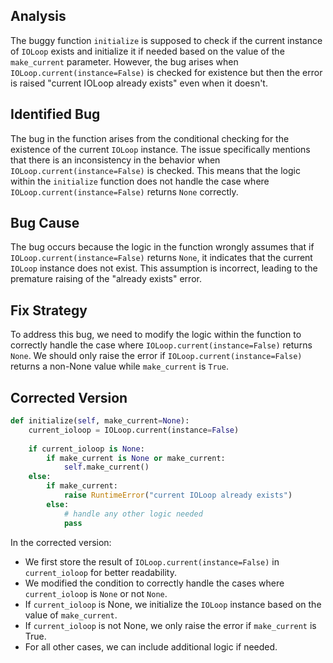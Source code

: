 ## Analysis
The buggy function `initialize` is supposed to check if the current instance of `IOLoop` exists and initialize it if needed based on the value of the `make_current` parameter. However, the bug arises when `IOLoop.current(instance=False)` is checked for existence but then the error is raised "current IOLoop already exists" even when it doesn't.

## Identified Bug
The bug in the function arises from the conditional checking for the existence of the current `IOLoop` instance. The issue specifically mentions that there is an inconsistency in the behavior when `IOLoop.current(instance=False)` is checked. This means that the logic within the `initialize` function does not handle the case where `IOLoop.current(instance=False)` returns `None` correctly.

## Bug Cause
The bug occurs because the logic in the function wrongly assumes that if `IOLoop.current(instance=False)` returns `None`, it indicates that the current `IOLoop` instance does not exist. This assumption is incorrect, leading to the premature raising of the "already exists" error.

## Fix Strategy
To address this bug, we need to modify the logic within the function to correctly handle the case where `IOLoop.current(instance=False)` returns `None`. We should only raise the error if `IOLoop.current(instance=False)` returns a non-None value while `make_current` is `True`.

## Corrected Version
```python
def initialize(self, make_current=None):
    current_ioloop = IOLoop.current(instance=False)
    
    if current_ioloop is None:
        if make_current is None or make_current:
            self.make_current()
    else:
        if make_current:
            raise RuntimeError("current IOLoop already exists")
        else:
            # handle any other logic needed
            pass
```

In the corrected version:
- We first store the result of `IOLoop.current(instance=False)` in `current_ioloop` for better readability.
- We modified the condition to correctly handle the cases where `current_ioloop` is `None` or not `None`.
- If `current_ioloop` is None, we initialize the `IOLoop` instance based on the value of `make_current`.
- If `current_ioloop` is not None, we only raise the error if `make_current` is True.
- For all other cases, we can include additional logic if needed.